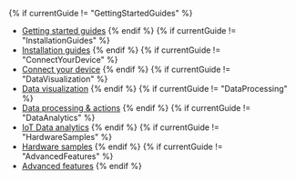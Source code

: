 {% if currentGuide != "GettingStartedGuides" %}
- [Getting started guides](/docs/guides#AnchorIDGettingStartedGuides)
{% endif %}
{% if currentGuide != "InstallationGuides" %}
- [Installation guides](/docs/guides#AnchorIDInstallationGuides)
{% endif %}
{% if currentGuide != "ConnectYourDevice" %}
- [Connect your device](/docs/guides#AnchorIDConnectYourDevice)
{% endif %}
{% if currentGuide != "DataVisualization" %}
- [Data visualization](/docs/guides#AnchorIDDataVisualization)
{% endif %}
{% if currentGuide != "DataProcessing" %}
- [Data processing & actions](/docs/guides#AnchorIDDataProcessing)
{% endif %}
{% if currentGuide != "DataAnalytics" %}
- [IoT Data analytics](/docs/guides#AnchorIDDataAnalytics)
{% endif %}
{% if currentGuide != "HardwareSamples" %}
- [Hardware samples](/docs/guides#AnchorIDHardwareSamples)
{% endif %}
{% if currentGuide != "AdvancedFeatures" %}
- [Advanced features](/docs/guides#AnchorIDAdvancedFeatures)
{% endif %}






